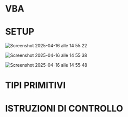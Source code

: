 # VBA 




# SETUP 

![Screenshot 2025-04-16 alle 14 55 22](https://github.com/user-attachments/assets/c181a2f9-77f2-4da5-b071-649cc9e74a32)


![Screenshot 2025-04-16 alle 14 55 38](https://github.com/user-attachments/assets/97a9843c-3e5a-4b43-bb20-be1f39e7cf0d)


![Screenshot 2025-04-16 alle 14 55 48](https://github.com/user-attachments/assets/047f17e8-2779-4e05-833b-b509950b79ff)


# TIPI PRIMITIVI






# ISTRUZIONI DI CONTROLLO 


